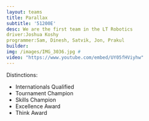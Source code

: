 ```yaml
---
layout: teams
title: Parallax
subtitle: '51200E'
desc: We are the first team in the LT Robotics
driver:Joshua Koshy
programmer:Sam, Dinesh, Satvik, Jon, Prakul
builder:
img: /images/IMG_3036.jpg #
video: "https://www.youtube.com/embed/UY05fHViyhw" 
---
```

Distinctions:
- Internationals Qualified
- Tournament Champion
- Skills Champion
- Excellence Award
- Think Award
